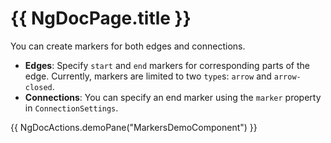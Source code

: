 # {{ NgDocPage.title }}

You can create markers for both edges and connections.

- **Edges**: Specify `start` and `end` markers for corresponding parts of the edge. Currently, markers are limited to two `type`s: `arrow` and `arrow-closed`.
- **Connections**: You can specify an end marker using the `marker` property in `ConnectionSettings`.

{{ NgDocActions.demoPane("MarkersDemoComponent") }}
